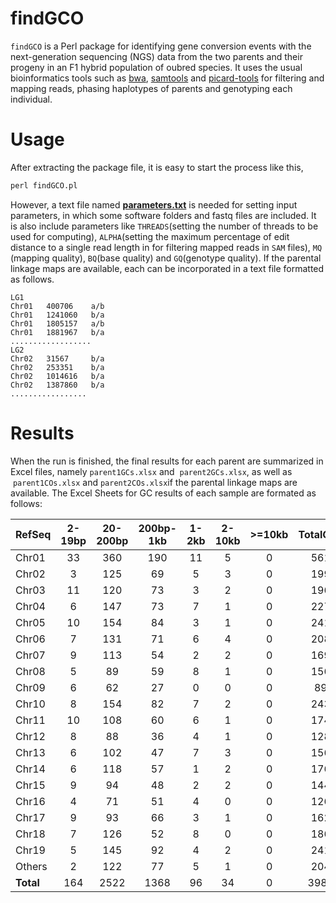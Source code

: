 # findGCO 
`findGCO` is a Perl package for identifying gene conversion events with the next-generation sequencing (NGS) data from the two parents and their progeny in an F1 hybrid population of oubred species. It uses the usual bioinformatics tools such as [bwa](http://bio-bwa.sourceforge.net), [samtools](http://samtools.sourceforge.net) and [picard-tools](http://broadinstitute.github.io/picard) for filtering and mapping reads, phasing haplotypes of parents and genotyping each individual.
# Usage 
After extracting the package file, it is easy to start the process like this, <br>
 ```Perl
 perl findGCO.pl
 ```
However, a text file named [**parameters.txt**](https://github.com/tongchf/findGCO/blob/master/parameters.txt) is needed for setting input parameters, in which some software folders and fastq files are included. It is also include parameters like `THREADS`(setting the number of threads to be used for computing), `ALPHA`(setting the maximum percentage of edit distance to a single read length in for filtering mapped reads in `SAM` files), `MQ` (mapping quality), `BQ`(base quality) and `GQ`(genotype quality). If the parental linkage maps are available, each can be incorporated in a text file formatted as follows. <br> 

    LG1  
    Chr01	400706	  a/b  
    Chr01	1241060	  b/a  
    Chr01	1805157	  a/b  
    Chr01	1881967	  b/a  
    ..................  
    LG2  
    Chr02	31567	  b/a  
    Chr02	253351	  b/a  
    Chr02	1014616	  b/a  
    Chr02	1387860	  b/a  
    .................  

# Results
When the run is finished, the final results for each parent are summarized in Excel files, namely `parent1GCs.xlsx` and  `parent2GCs.xlsx`, as well as  `parent1COs.xlsx` and `parent2COs.xlsx`if the parental linkage maps are available. The Excel Sheets for GC results of each sample are formated as follows:

|RefSeq	|2-19bp	|20-200bp	|200bp-1kb	|1-2kb	|2-10kb	|>=10kb	|TotalGCs	|GClength|
|--------|:------:|:------:|:------:|:------:|:------:|:------:|:------:| --------------- |
|Chr01	|33	|360	|190	|11	|5	|0	|561	|222.37  |
|Chr02	|3	|125	|69	|5	|3	|0	|199	|235  |
|Chr03	|11	|120	|73	|3	|2	|0	|196	|233.3622449  |
|Chr04	|6	|147	|73	|7	|1	|0	|227	|216.8964758  |
|Chr05	|10	|154	|84	|3	|1	|0	|241	|207.4356846  |
|Chr06	|7	|131	|71	|6	|4	|0	|208	|240.4879808  |
|Chr07	|9	|113	|54	|2	|2	|0	|169	|218.795858  |
|Chr08	|5	|89	|59	|8	|1	|0	|156	|299.7179487  |
|Chr09	|6	|62	|27	|0	|0	|0	|89	|182.0561798  |
|Chr10	|8	|154	|82	|7	|2	|0	|243	|231.1646091  |
|Chr11	|10	|108	|60	|6	|1	|0	|174	|255.9224138  |
|Chr12	|8	|88	|36	|4	|1	|0	|128	|221.0039063  |
|Chr13	|6	|102	|47	|7	|3	|0	|156	|247.3910256  |
|Chr14	|6	|118	|57	|1	|2	|0	|176	|197.28125  |
|Chr15	|9	|94	|48	|2	|2	|0	|144	|212.9548611  |
|Chr16	|4	|71	|51	|4	|0	|0	|126	|247.0833333  |
|Chr17	|9	|93	|66	|3	|1	|0	|162	|242.8302469  |
|Chr18	|7	|126	|52	|8	|0	|0	|186	|230.155914  |
|Chr19	|5	|145	|92	|4	|2	|0	|241	|226.8506224  |
|Others	|2	|122	|77	|5	|1	|0	|204	|240.4362745  |
|**Total**	|164	|2522	|1368	|96	|34	|0	|3986	|229.9192173  |
